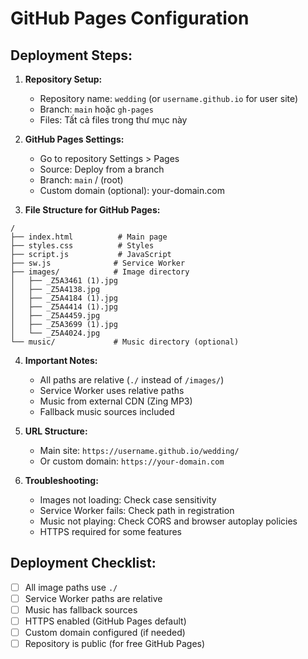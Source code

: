 # GitHub Pages Configuration

## Deployment Steps:

1. **Repository Setup:**
   - Repository name: `wedding` (or `username.github.io` for user site)
   - Branch: `main` hoặc `gh-pages`
   - Files: Tất cả files trong thư mục này

2. **GitHub Pages Settings:**
   - Go to repository Settings > Pages
   - Source: Deploy from a branch
   - Branch: `main` / (root)
   - Custom domain (optional): your-domain.com

3. **File Structure for GitHub Pages:**
```
/
├── index.html          # Main page
├── styles.css          # Styles
├── script.js           # JavaScript
├── sw.js              # Service Worker
├── images/            # Image directory
│   ├── _Z5A3461 (1).jpg
│   ├── _Z5A4138.jpg
│   ├── _Z5A4184 (1).jpg
│   ├── _Z5A4414 (1).jpg
│   ├── _Z5A4459.jpg
│   ├── _Z5A3699 (1).jpg
│   └── _Z5A4024.jpg
└── music/             # Music directory (optional)

```

4. **Important Notes:**
   - All paths are relative (`./` instead of `/images/`)
   - Service Worker uses relative paths
   - Music from external CDN (Zing MP3)
   - Fallback music sources included

5. **URL Structure:**
   - Main site: `https://username.github.io/wedding/`
   - Or custom domain: `https://your-domain.com`

6. **Troubleshooting:**
   - Images not loading: Check case sensitivity
   - Service Worker fails: Check path in registration
   - Music not playing: Check CORS and browser autoplay policies
   - HTTPS required for some features

## Deployment Checklist:
- [ ] All image paths use `./`
- [ ] Service Worker paths are relative
- [ ] Music has fallback sources
- [ ] HTTPS enabled (GitHub Pages default)
- [ ] Custom domain configured (if needed)
- [ ] Repository is public (for free GitHub Pages)
